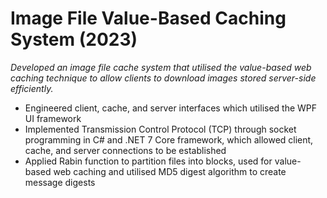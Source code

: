 # Image File Value-Based Caching System (2023)
_Developed an image file cache system that utilised the value-based web caching technique to allow clients to download images stored server-side efficiently._
- Engineered client, cache, and server interfaces which utilised the WPF UI framework
- Implemented Transmission Control Protocol (TCP) through socket programming in C# and .NET 7 Core framework, which allowed client, cache, and server connections to be established
- Applied Rabin function to partition files into blocks, used for value-based web caching and utilised MD5 digest algorithm to create message digests
